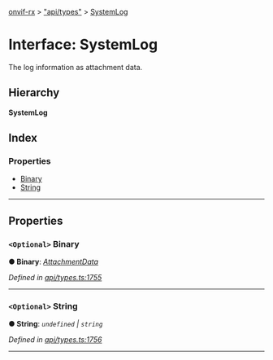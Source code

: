 [onvif-rx](../README.md) > ["api/types"](../modules/_api_types_.md) > [SystemLog](../interfaces/_api_types_.systemlog.md)

# Interface: SystemLog

The log information as attachment data.

## Hierarchy

**SystemLog**

## Index

### Properties

* [Binary](_api_types_.systemlog.md#binary)
* [String](_api_types_.systemlog.md#string)

---

## Properties

<a id="binary"></a>

### `<Optional>` Binary

**● Binary**: *[AttachmentData](_api_types_.attachmentdata.md)*

*Defined in [api/types.ts:1755](https://github.com/patrickmichalina/onvif-rx/blob/034e4d6/src/api/types.ts#L1755)*

___
<a id="string"></a>

### `<Optional>` String

**● String**: *`undefined` \| `string`*

*Defined in [api/types.ts:1756](https://github.com/patrickmichalina/onvif-rx/blob/034e4d6/src/api/types.ts#L1756)*

___


